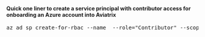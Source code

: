 #### Quick one liner to create a service principal with contributor access for onboarding an Azure account into Aviatrix

<pre lang= >
az ad sp create-for-rbac --name <give it a name> --role="Contributor" --scopes="/subscriptions/<subscription id>
</pre>

